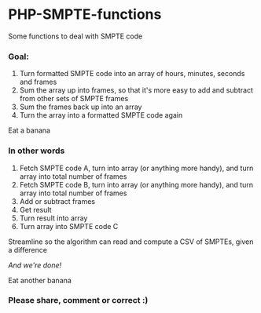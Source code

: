 PHP-SMPTE-functions
===================

Some functions to deal with SMPTE code

### Goal:

1. Turn formatted SMPTE code into an array of hours, minutes, seconds and frames
2. Sum the array up into frames, so that it's more easy to add and subtract from other sets of SMPTE frames
3. Sum the frames back up into an array
4. Turn the array into a formatted SMPTE code again

Eat a banana

### In other words
1. Fetch SMPTE code A, turn into array (or anything more handy), and turn array into total number of frames
2. Fetch SMPTE code B, turn into array (or anything more handy), and turn array into total number of frames
3. Add or subtract frames
4. Get result
5. Turn result into array
6. Turn array into SMPTE code C

Streamline so the algorithm can read and compute a CSV of SMPTEs, given a difference

_And we're done!_

Eat another banana

### Please share, comment or correct :)
